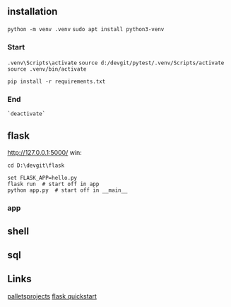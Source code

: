 ## installation

`python -m venv .venv`
`sudo apt install python3-venv`

### Start
`.venv\Scripts\activate`
`source d:/devgit/pytest/.venv/Scripts/activate`
`source .venv/bin/activate`

`pip install -r requirements.txt`

### End
    `deactivate`

## flask
http://127.0.0.1:5000/
win:
```
cd D:\devgit\flask

set FLASK_APP=hello.py
flask run  # start off in app
python app.py  # start off in __main__
```
### app


## shell


## sql

## Links
[palletsprojects](https://flask.palletsprojects.com/en/1.1.x/)
[flask quickstart](https://flask.palletsprojects.com/en/1.1.x/quickstart/)
[]()


